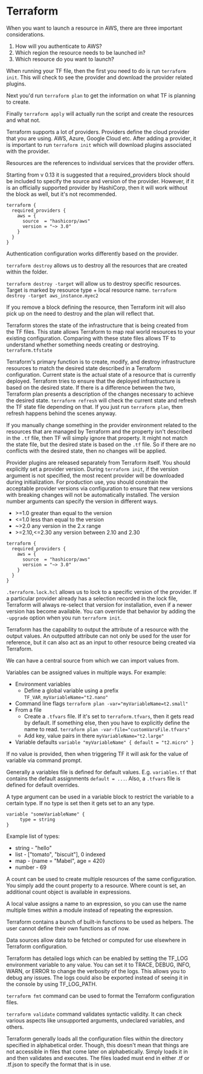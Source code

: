 <h1>Terraform</h1>
When you want to launch a resource in AWS, there are three important considerations.

1. How will you authenticate to AWS?
2. Which region the resource needs to be launched in?
3. Which resource do you want to launch?

When running your TF file, then the first you need to do is run `terraform init`.
This will check to see the provider and download the provider related plugins.

Next you'd run `terraform plan` to get the information on what TF is planning
to create.

Finally `terraform apply` will actually run the script and create the resources 
and what not.

Terraform supports a lot of providers. Providers define the cloud provider that
you are using. AWS, Azure, Google Cloud etc. After adding a provider, it is
important to run `terraform init` which will download plugins associated with the
provider.

Resources are the references to individual services that the provider offers.

Starting from v 0.13 it is suggested that a required_providers block should be 
included to specify the source and version of the provider. However, if it is
an officially supported provider by HashiCorp, then it will work without the
block as well, but it's not recommended.
````
terraform {
  required_providers {
    aws = {
      source  = "hashicorp/aws"
      version = "~> 3.0"
    }
  }
}
````

Authentication configuration works differently based on the provider.

`terraform destroy` allows us to destroy all the resources that are created
within the folder.

`terraform destroy -target` will allow us to destroy specific resources. Target
is marked by resource type + local resource name.
`terraform destroy -target aws_instance.myec2`

If you remove a block defining the resource, then Terraform init will also pick 
up on the need to destroy and the plan will reflect that.

Terraform stores the state of the infrastructure that is being created from
the TF files. This state allows Terraform to map real world resources to your
existing configuration. Comparing with these state files allows TF to understand
whether something needs creating or destroying. `terraform.tfstate`

Terraform's primary function is to create, modify, and destroy infrastructure
resources to match the desired state described in a Terraform configuration.
Current state is the actual state of a resource that is currently deployed.
Terraform tries to ensure that the deployed infrastructure is based on the
desired state. If there is a difference between the two, Terraform plan presents
a description of the changes necessary to achieve the desired state. `terraform
refresh` will check the current state and refresh the TF state file depending on
that. If you just run `terraform plan`, then refresh happens behind the scenes
anyway.

If you manually change something in the provider environment related to the
resources that are managed by Terraform and the property isn't described in
the `.tf` file, then TF will simply ignore that property. It might not match
the state file, but the desired state is based on the `.tf` file. So if there
are no conflicts with the desired state, then no changes will be applied.

Provider plugins are released separately from Terraform itself. You should 
explicitly set a provider version. During `terraform init`, if the version
argument is not specified, the most recent provider will be downloaded 
during initialization. For production use, you should constrain the acceptable
provider versions via configuration to ensure that new versions with breaking 
changes will not be automatically installed. The version number arguments
can specify the version in different ways.
* \>=1.0 greater than equal to the version
* <=1.0 less than equal to the version
* ~>2.0 any version in the 2.x range
* \>=2.10,<=2.30 any version between 2.10 and 2.30
````
terraform {
  required_providers {
    aws = {
      source  = "hashicorp/aws"
      version = "~> 3.0"
    }
  }
}
````

`.terraform.lock.hcl` allows us to lock to a specific version of the provider. If
a particular provider already has a selection recorded in the lock file, Terraform
will always re-select that version for installation, even if a newer version has
become available. You can override that behavior by adding the `-upgrade` option
when you run `terraform init`.

Terraform has the capability to output the attribute of a resource with the 
output values. An outputted attribute can not only be used for the user for
reference, but it can also act as an input to other resource being created
via Terraform.

We can have a central source from which we can import values from.

Variables can be assigned values in multiple ways. For example:
* Environment variables
  * Define a global variable using a prefix `TF_VAR_myVariableName="t2.nano"`
* Command line flags `terraform plan -var="myVariableName=t2.small"`
* From a file
  * Create a `.tfvars` file. If it's set to `terraform.tfvars`, then it gets read
  by default. If something else, then you have to explicitly define the name to read.
  `terraform plan -var-file="customVarsFile.tfvars"`
  * Add key, value pairs in there `myVariableName="t2.large"`
* Variable defaults ````variable "myVariableName" { default = "t2.micro" }````

If no value is provided, then when triggering TF it will ask for the value of
variable via command prompt.

Generally a variables file is defined for default values. E.g. `variables.tf` 
that contains the default assignments `default = ...`. Also, a `.tfvars` file is
defined for default overrides.

A type argument can be used in a variable block to restrict the variable to a
certain type. If no type is set then it gets set to an any type.
```
variable "someVariableName" {
     type = string
}
```
Example list of types:
* string - "hello"
* list - ["tomato", "biscuit"], 0 indexed
* map - {name = "Mabel", age = 420}
* number - 69

A count can be used to create multiple resources of the same configuration. You simply
add the count property to a resource. Where count is set, an additional count object
is available in expressions.

A local value assigns a name to an expression, so you can use the name multiple 
times within a module instead of repeating the expression.

Terraform contains a bunch of built-in functions to be used as helpers. The user cannot 
define their own functions as of now.

Data sources allow data to be fetched or computed for use elsewhere in Terraform configuration.

Terraform has detailed logs which can be enabled by setting the TF_LOG environment variable
to any value. You can set it to TRACE, DEBUG, INFO, WARN, or ERROR to change the verbosity
of the logs. This allows you to debug any issues. The logs could also be exported instead of
seeing it in the console by using TF_LOG_PATH.

`terraform fmt` command can be used to format the Terraform configuration files.

`terraform validate` command validates syntactic validity. It can check various aspects like
unsupported arguments, undeclared variables, and others.

Terraform generally loads all the configuration files within the directory specified in 
alphabetical order. Though, this doesn't mean that things are not accessible in files that
come later on alphabetically. Simply loads it in and then validates and executes. 
The files loaded must end in either .tf or .tf.json to specify the format that is in use.